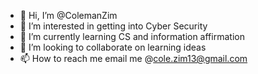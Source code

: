 - 👋 Hi, I’m @ColemanZim 
- 👀 I’m interested in getting into Cyber Security
- 🌱 I’m currently learning CS and information affirmation
- 💞️ I’m looking to collaborate on learning ideas
- 📫 How to reach me email me @cole.zim13@gmail.com

<!---
ColemanZim/ColemanZim is a ✨ special ✨ repository because its `README.md` (this file) appears on your GitHub profile.
You can click the Preview link to take a look at your changes.
--->
